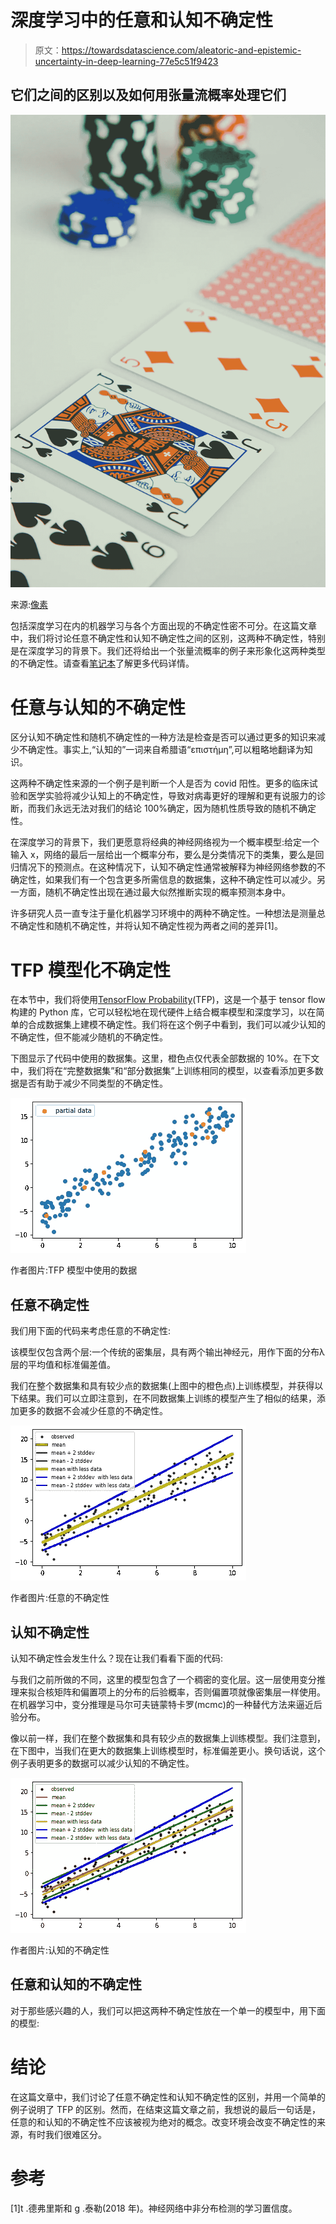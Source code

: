 # 深度学习中的任意和认知不确定性

> 原文：<https://towardsdatascience.com/aleatoric-and-epistemic-uncertainty-in-deep-learning-77e5c51f9423>

## 它们之间的区别以及如何用张量流概率处理它们

![](img/c8e2c5ef7746ac77006572ac1ba28501.png)

来源:[像素](https://www.pexels.com/photo/casino-luck-game-deck-1679602/)

包括深度学习在内的机器学习与各个方面出现的不确定性密不可分。在这篇文章中，我们将讨论任意不确定性和认知不确定性之间的区别，这两种不确定性，特别是在深度学习的背景下。我们还将给出一个张量流概率的例子来形象化这两种类型的不确定性。请查看[笔记本](https://colab.research.google.com/drive/1f2KNIFRT1I7GDI6ZPGpBpyyjp6Kt7n6Z#scrollTo=NeOJ_hVcpA-7)了解更多代码详情。

# 任意与认知的不确定性

区分认知不确定性和随机不确定性的一种方法是检查是否可以通过更多的知识来减少不确定性。事实上,“认知的”一词来自希腊语“επιστήμη”,可以粗略地翻译为知识。

这两种不确定性来源的一个例子是判断一个人是否为 covid 阳性。更多的临床试验和医学实验将减少认知上的不确定性，导致对病毒更好的理解和更有说服力的诊断，而我们永远无法对我们的结论 100%确定，因为随机性质导致的随机不确定性。

在深度学习的背景下，我们更愿意将经典的神经网络视为一个概率模型:给定一个输入 x，网络的最后一层给出一个概率分布，要么是分类情况下的类集，要么是回归情况下的预测点。在这种情况下，认知不确定性通常被解释为神经网络参数的不确定性，如果我们有一个包含更多所需信息的数据集，这种不确定性可以减少。另一方面，随机不确定性出现在通过最大似然推断实现的概率预测本身中。

许多研究人员一直专注于量化机器学习环境中的两种不确定性。一种想法是测量总不确定性和随机不确定性，并将认知不确定性视为两者之间的差异[1]。

# TFP 模型化不确定性

在本节中，我们将使用[TensorFlow Probability](https://www.tensorflow.org/probability)(TFP)，这是一个基于 tensor flow 构建的 Python 库，它可以轻松地在现代硬件上结合概率模型和深度学习，以在简单的合成数据集上建模不确定性。我们将在这个例子中看到，我们可以减少认知的不确定性，但不能减少随机的不确定性。

下图显示了代码中使用的数据集。这里，橙色点仅代表全部数据的 10%。在下文中，我们将在“完整数据集”和“部分数据集”上训练相同的模型，以查看添加更多数据是否有助于减少不同类型的不确定性。

![](img/84f3501fc4f33e4c11e1cacb5c6d2fed.png)

作者图片:TFP 模型中使用的数据

## 任意不确定性

我们用下面的代码来考虑任意的不确定性:

该模型仅包含两个层:一个传统的密集层，具有两个输出神经元，用作下面的分布λ层的平均值和标准偏差值。

我们在整个数据集和具有较少点的数据集(上图中的橙色点)上训练模型，并获得以下结果。我们可以立即注意到，在不同数据集上训练的模型产生了相似的结果，添加更多的数据不会减少任意的不确定性。

![](img/30c0b0a8693bd50b5d3806ef34224776.png)

作者图片:任意的不确定性

## 认知不确定性

认知不确定性会发生什么？现在让我们看看下面的代码:

与我们之前所做的不同，这里的模型包含了一个稠密的变化层。这一层使用变分推理来拟合核矩阵和偏置项上的分布的后验概率，否则偏置项就像密集层一样使用。在机器学习中，变分推理是马尔可夫链蒙特卡罗(mcmc)的一种替代方法来逼近后验分布。

像以前一样，我们在整个数据集和具有较少点的数据集上训练模型。我们注意到，在下图中，当我们在更大的数据集上训练模型时，标准偏差更小。换句话说，这个例子表明更多的数据可以减少认知的不确定性。

![](img/4fc9d1c50fe2ad6d8c635992e1e8d794.png)

作者图片:认知的不确定性

## 任意和认知的不确定性

对于那些感兴趣的人，我们可以把这两种不确定性放在一个单一的模型中，用下面的模型:

# 结论

在这篇文章中，我们讨论了任意不确定性和认知不确定性的区别，并用一个简单的例子说明了 TFP 的区别。然而，在结束这篇文章之前，我想说的最后一句话是，任意的和认知的不确定性不应该被视为绝对的概念。改变环境会改变不确定性的来源，有时我们很难区分。

# 参考

[1]t .德弗里斯和 g .泰勒(2018 年)。神经网络中非分布检测的学习置信度。
